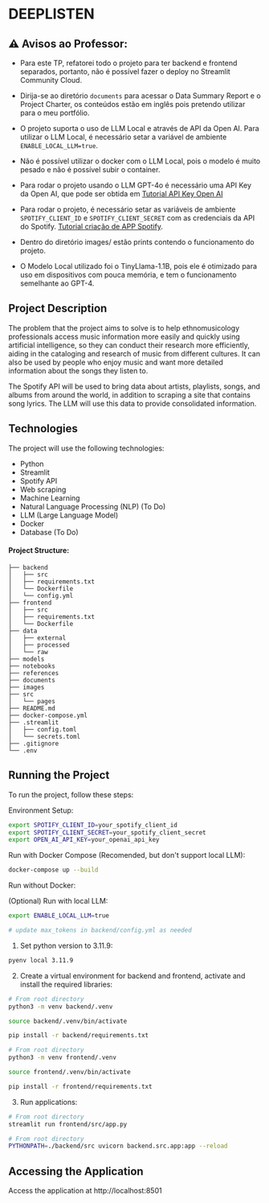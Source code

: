 # DEEPLISTEN

## ⚠️ Avisos ao Professor: 
* Para este TP, refatorei todo o projeto para ter backend e frontend separados, portanto, não é possível fazer o deploy no Streamlit Community Cloud. 

* Dirija-se ao diretório `documents` para acessar o Data Summary Report e o Project Charter, os conteúdos estão em inglês pois pretendo utilizar para o meu portfólio.

* O projeto suporta o uso de LLM Local e através de API da Open AI. Para utilizar o LLM Local, é necessário setar a variável de ambiente `ENABLE_LOCAL_LLM=true`.

* Não é possível utilizar o docker com o LLM Local, pois o modelo é muito pesado e não é possível subir o container.

* Para rodar o projeto usando o LLM GPT-4o é necessário uma API Key da Open AI, que pode ser obtida em [Tutorial API Key Open AI](https://hub.asimov.academy/tutorial/como-gerar-uma-api-key-na-openai/)

* Para rodar o projeto, é necessário setar as variáveis de ambiente `SPOTIFY_CLIENT_ID` e `SPOTIFY_CLIENT_SECRET` com as credenciais da API do Spotify. [Tutorial criação de APP Spotify](https://developer.spotify.com/documentation/general/guides/app-settings/).

* Dentro do diretório images/ estão prints contendo o funcionamento do projeto.

* O Modelo Local utilizado foi o TinyLlama-1.1B, pois ele é otimizado para uso em dispositivos com pouca memória, e tem o funcionamento semelhante ao GPT-4.

## Project Description
The problem that the project aims to solve is to help ethnomusicology professionals access music information more easily and quickly using artificial intelligence, so they can conduct their research more efficiently, aiding in the cataloging and research of music from different cultures. It can also be used by people who enjoy music and want more detailed information about the songs they listen to.

The Spotify API will be used to bring data about artists, playlists, songs, and albums from around the world, in addition to scraping a site that contains song lyrics. The LLM will use this data to provide consolidated information.

## Technologies
The project will use the following technologies:
* Python
* Streamlit
* Spotify API
* Web scraping
* Machine Learning
* Natural Language Processing (NLP) (To Do)
* LLM (Large Language Model)
* Docker
* Database (To Do)

#### Project Structure:
```
├── backend
│   ├── src
│   ├── requirements.txt
│   └── Dockerfile
│   └── config.yml
├── frontend
│   ├── src
│   ├── requirements.txt
│   └── Dockerfile
├── data
│   ├── external
│   ├── processed
│   └── raw
├── models
├── notebooks
├── references
├── documents
├── images
├── src
│   └── pages
├── README.md
├── docker-compose.yml
├── .streamlit
│   ├── config.toml
│   └── secrets.toml
├── .gitignore
└── .env
```

## Running the Project
To run the project, follow these steps:

Environment Setup:
```bash
export SPOTIFY_CLIENT_ID=your_spotify_client_id
export SPOTIFY_CLIENT_SECRET=your_spotify_client_secret
export OPEN_AI_API_KEY=your_openai_api_key
```

Run with Docker Compose (Recomended, but don't support local LLM):
```bash
docker-compose up --build
```

Run without Docker:

(Optional) Run with local LLM:
```bash
export ENABLE_LOCAL_LLM=true

# update max_tokens in backend/config.yml as needed
```

1. Set python version to 3.11.9:
```bash
pyenv local 3.11.9
```

2. Create a virtual environment for backend and frontend, activate and install the required libraries:
```bash
# From root directory
python3 -m venv backend/.venv

source backend/.venv/bin/activate

pip install -r backend/requirements.txt

# From root directory
python3 -m venv frontend/.venv

source frontend/.venv/bin/activate

pip install -r frontend/requirements.txt
```

3. Run applications:
```bash
# From root directory
streamlit run frontend/src/app.py

# From root directory
PYTHONPATH=./backend/src uvicorn backend.src.app:app --reload
```

## Accessing the Application
Access the application at http://localhost:8501
